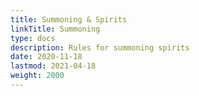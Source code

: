 ```yaml
---
title: Summoning & Spirits
linkTitle: Summoning
type: docs
description: Rules for summoning spirits
date: 2020-11-18
lastmod: 2021-04-18
weight: 2000
---
```





